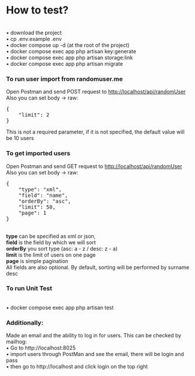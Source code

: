 <h1>How to test?</h1>

<br>• download the project
<br>• cp .env.example .env
<br>• docker compose up -d (at the root of the project)
<br>• docker compose exec app php artisan key:generate
<br>• docker compose exec app php artisan storage:link
<br>• docker compose exec app php artisan migrate

<h3>To run user import from randomuser.me</h3>
Open Postman and send POST request to 
<u>http://localhost/api/randomUser</u>
<br>Also you can set body -> raw:
<pre>{
    "limit": 2
}</pre>
This is not a required parameter, if it is not specified, the default value will be 10 users

<h3>To get imported users</h3>
Open Postman and send GET request to 
<u>http://localhost/api/randomUser</u>
<br>Also you can set body -> raw:
<pre>{
    "type": "xml",
    "field": "name",
    "orderBy": "asc",
    "limit": 50,
    "page": 1
}</pre>

<br><b>type</b> can be specified as xml or json,
<br><b>field</b> is the field by which we will sort
<br><b>orderBy</b> you sort type (asc: a - z / desc: z - a)
<br><b>limit</b> is the limit of users on one page
<br><b>page</b> is simple pagination
<br>All fields are also optional. By default, sorting will be performed by surname desc

<h3>To run Unit Test</h3>
<br>• docker compose exec app php artisan test

<h3>Additionally:</h3>
Made an email and the ability to log in for users. This can be checked by mailhog:
<br>• Go to http://localhost:8025
<br>• import users through PostMan and see the email, there will be login and pass
<br>• then go to http://localhost and click login on the top right
